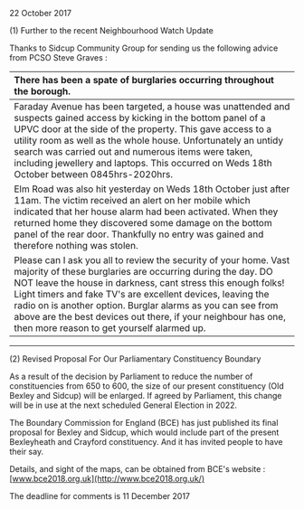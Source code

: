 22 October 2017

(1) Further to the recent Neighbourhood Watch Update

Thanks to Sidcup Community Group for sending us the following advice from PCSO Steve Graves :

| There has been a spate of burglaries occurring throughout the borough.                                                                                                                                                                                                                                                                                                                                                                      |
| :------------------------------------------------------------------------------------------------------------------------------------------------------------------------------------------------------------------------------------------------------------------------------------------------------------------------------------------------------------------------------------------------------------------------------------------ |
| Faraday Avenue has been targeted, a house was unattended and suspects gained access by kicking in the bottom panel of a UPVC door at the side of the property. This gave access to a utility room as well as the whole house. Unfortunately an untidy search was carried out and numerous items were taken, including jewellery and laptops. This occurred on Weds 18th October between 0845hrs-2020hrs.                                    |
| Elm Road was also hit yesterday on Weds 18th October just after 11am. The victim received an alert on her mobile which indicated that her house alarm had been activated. When they returned home they discovered some damage on the bottom panel of the rear door. Thankfully no entry was gained and therefore nothing was stolen.                                                                                                        |
| Please can I ask you all to review the security of your home. Vast majority of these burglaries are occurring during the day. DO NOT leave the house in darkness, cant stress this enough folks! Light timers and fake TV's are excellent devices, leaving the radio on is another option. Burglar alarms as you can see from above are the best devices out there, if your neighbour has one, then more reason to get yourself alarmed up. |

---

(2) Revised Proposal For Our Parliamentary Constituency Boundary

As a result of the decision by Parliament to reduce the number of constituencies from 650 to 600, the size of our present constituency (Old Bexley and Sidcup) will be enlarged. If agreed by Parliament, this change will be in use at the next scheduled General Election in 2022.

The Boundary Commission for England (BCE) has just published its final proposal for Bexley and Sidcup, which would include part of the present Bexleyheath and Crayford constituency. And it has invited people to have their say.

Details, and sight of the maps, can be obtained from BCE's website :[www.bce2018.org.uk](http://www.bce2018.org.uk/)

The deadline for comments is 11 December 2017
